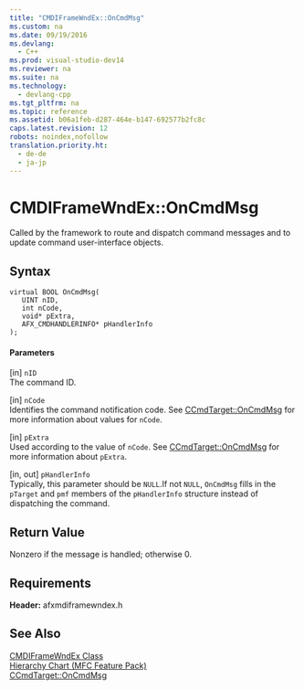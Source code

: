 ```yaml
---
title: "CMDIFrameWndEx::OnCmdMsg"
ms.custom: na
ms.date: 09/19/2016
ms.devlang: 
  - C++
ms.prod: visual-studio-dev14
ms.reviewer: na
ms.suite: na
ms.technology: 
  - devlang-cpp
ms.tgt_pltfrm: na
ms.topic: reference
ms.assetid: b06a1feb-d287-464e-b147-692577b2fc8c
caps.latest.revision: 12
robots: noindex,nofollow
translation.priority.ht: 
  - de-de
  - ja-jp
---
```

# CMDIFrameWndEx::OnCmdMsg
Called by the framework to route and dispatch command messages and to update command user-interface objects.  
  
## Syntax  
  
```  
virtual BOOL OnCmdMsg(  
   UINT nID,  
   int nCode,  
   void* pExtra,  
   AFX_CMDHANDLERINFO* pHandlerInfo  
);  
```  
  
#### Parameters  
 [in] `nID`  
 The command ID.  
  
 [in] `nCode`  
 Identifies the command notification code. See [CCmdTarget::OnCmdMsg](../vs140/CCmdTarget--OnCmdMsg.md) for more information about values for `nCode`.  
  
 [in] `pExtra`  
 Used according to the value of `nCode`. See [CCmdTarget::OnCmdMsg](../vs140/CCmdTarget--OnCmdMsg.md) for more information about `pExtra`.  
  
 [in, out] `pHandlerInfo`  
 Typically, this parameter should be `NULL`.If not `NULL`, `OnCmdMsg` fills in the `pTarget` and `pmf` members of the `pHandlerInfo` structure instead of dispatching the command.  
  
## Return Value  
 Nonzero if the message is handled; otherwise 0.  
  
## Requirements  
 **Header:** afxmdiframewndex.h  
  
## See Also  
 [CMDIFrameWndEx Class](../vs140/CMDIFrameWndEx-Class.md)   
 [Hierarchy Chart (MFC Feature Pack)](../vs140/Hierarchy-Chart.md)   
 [CCmdTarget::OnCmdMsg](../vs140/CCmdTarget--OnCmdMsg.md)